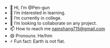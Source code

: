 - 👋 Hi, I’m @Pen-gun
- 👀 I’m interested in learning.
- 🌱 I’m currently in college.
- 💞️ I’m looking to collaborate on any project.
- 📫 How to reach me namshang715@gmail.com
- 😄 Pronouns: He/him
- ⚡ Fun fact: Earth is not flat.

<!---
Pen-gun/Pen-gun is a ✨ special ✨ repository because its `README.md` (this file) appears on your GitHub profile.
You can click the Preview link to take a look at your changes.
--->
